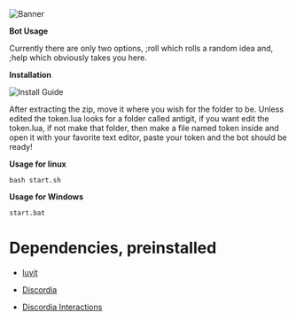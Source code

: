 <html>
<img alt="Banner" src="https://unitedmemes.tk/Images/Memix/Memix.png">
</html>

**Bot Usage**

<html>
<p>Currently there are only two options, ;roll which rolls a random idea and, ;help which obviously takes you here.</p>
</html>

**Installation**

<html>
<img alt="Install Guide" src="https://unitedmemes.tk/Images/Memix/Memix%20Install.gif">
<p>After extracting the zip, move it where you wish for the folder to be. Unless edited the token.lua looks for a folder called antigit, if you want edit the token.lua, if not make that folder, then make a file named token inside and open it with your favorite text editor, paste your token and the bot should be ready!</p>
</html>


**Usage for linux**

```
bash start.sh
```

**Usage for Windows**

```
start.bat
```

<html>
<h1>Dependencies, preinstalled</h1>
<ul>
<li><a href="https://luvit.io/" target="\_blank">
<p>luvit</p>
</a></li>
<li><a href="https://github.com/SinisterRectus/Discordia" target="\_blank">
<p>Discordia</p>
</a></li>
<li><a href="https://github.com/Bilal2453/discordia-interactions" target="\_blank">
<p>Discordia Interactions</p>
</a></li>
</ul>
</html>
